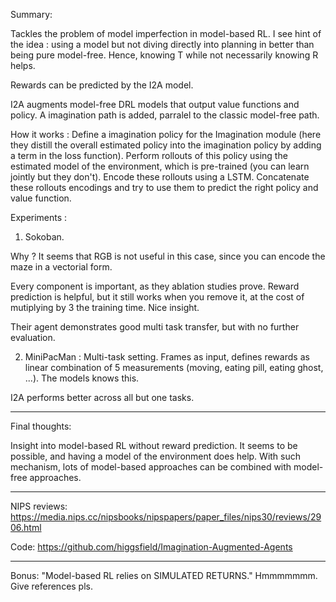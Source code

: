 Summary:

Tackles the problem of model imperfection in model-based RL. I see hint of the idea : using a model but not diving directly into planning in better than being pure model-free. Hence, knowing T while not necessarily knowing R helps. 

Rewards can be predicted by the I2A model.

I2A augments model-free DRL models that output value functions and policy. A imagination path is added, parralel to the classic model-free path.

How it works : Define a imagination policy for the Imagination module (here they distill the overall estimated policy into the imagination policy by adding a term in the loss function). Perform rollouts of this policy using the estimated model of the environment, which is pre-trained (you can learn jointly but they don't). Encode these rollouts using a LSTM. Concatenate these rollouts encodings and try to use them to predict the right policy and value function. 

Experiments : 
1) Sokoban. 

Why ? It seems that RGB is not useful in this case, since you can encode the maze in a vectorial form.

Every component is important, as they ablation studies prove. Reward prediction is helpful, but it still works when you remove it, at the cost of mutiplying by 3 the training time. Nice insight.

Their agent demonstrates good multi task transfer, but with no further evaluation.

2) MiniPacMan : Multi-task setting. Frames as input, defines rewards as linear combination of 5 measurements (moving, eating pill, eating ghost, ...). The models knows this. 

I2A performs better across all but one tasks. 


----------

Final thoughts:

Insight into model-based RL without reward prediction. It seems to be possible, and having a model of the environment does help. With such mechanism, lots of model-based approaches can be combined with model-free approaches.

----------

NIPS reviews: https://media.nips.cc/nipsbooks/nipspapers/paper_files/nips30/reviews/2906.html

Code: https://github.com/higgsfield/Imagination-Augmented-Agents

------

Bonus:  "Model-based RL relies on SIMULATED RETURNS." Hmmmmmmm. Give references pls.
